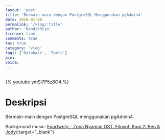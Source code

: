 ```yaml
---
layout: 'post'
title: 'Bermain-main dengan PostgreSQL Menggunakan pgAdmin4'
date: 2018-01-08
permalink: '/vlog/:title'
author: 'BanditHijo'
license: true
comments: true
toc: true
category: 'vlog'
tags: ['Database', 'Tools']
pin:
voice:
---
```


<div style="margin-top:30px;"></div>

{% youtube ymSi7P5z8O4 %}

# Deskripsi

Bermain-main dengan PostgreSQL menggunakan pgAdmin4.

Background music:
[Fourtwnty - Zona Nyaman OST. Filosofi Kopi 2: Ben & Jody](https://youtu.be/OnfYLBNvrPw){:target="_blank"}
